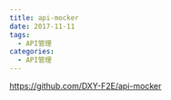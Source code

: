```yaml
---
title: api-mocker
date: 2017-11-11
tags:
  - API管理
categories:
  - API管理
---
```


https://github.com/DXY-F2E/api-mocker